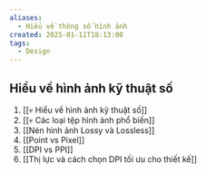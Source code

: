 ```yaml
---
aliases:
  - Hiểu về thông số hình ảnh
created: 2025-01-11T18:13:00
tags:
  - Design
---
```

## Hiểu về hình ảnh kỹ thuật số

1. [[💀 Hiểu về hình ảnh kỹ thuật số]]
2. [[💀 Các loại tệp hình ảnh phổ biến]]
3. [[Nén hình ảnh Lossy và Lossless]]
4. [[Point vs Pixel]]
5. [[DPI vs PPI]]
6. [[Thị lực và cách chọn DPI tối ưu cho thiết kế]]